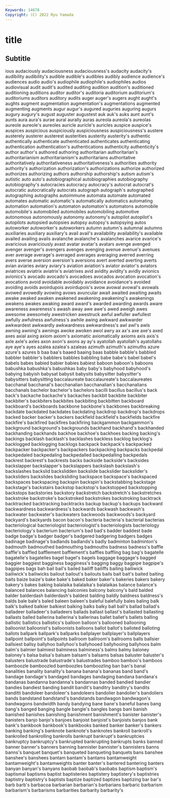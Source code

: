 ```yaml
---
Keywords: 14678
Copyright: (C) 2022 Ryu Yamada
---
```



# title

## Subtitle
ious audaciously
audaciousness audaciousness's audacity audacity's audibility audibility's audible audible's audibles audibly
audience audience's audiences audio audio's audiophile audiophile's audiophiles audios audiovisual
audit audit's audited auditing audition audition's auditioned auditioning auditions auditor
auditor's auditoria auditorium auditorium's auditoriums auditors auditory audits auger auger's
augers aught aught's aughts augment augmentation augmentation's augmentations augmented augmenting
augments augur augur's augured auguries auguring augurs augury augury's august
auguster augustest auk auk's auks aunt aunt's aunts aura aura's
aurae aural aurally auras aureola aureola's aureolas aureole aureole's aureoles
auricle auricle's auricles auspice auspice's auspices auspicious auspiciously auspiciousness auspiciousness's
austere austerely austerer austerest austerities austerity austerity's authentic authentically authenticate
authenticated authenticates authenticating authentication authentication's authentications authenticity authenticity's author author's
authored authoring authoritarian authoritarian's authoritarianism authoritarianism's authoritarians authoritative authoritatively authoritativeness
authoritativeness's authorities authority authority's authorization authorization's authorizations authorize authorized authorizes
authorizing authors authorship authorship's autism autism's autistic auto auto's autobiographical
autobiographies autobiography autobiography's autocracies autocracy autocracy's autocrat autocrat's autocratic autocratically
autocrats autograph autograph's autographed autographing autographs autoimmune automata automate automated
automates automatic automatic's automatically automatics automating automation automation's automaton automaton's
automatons automobile automobile's automobiled automobiles automobiling automotive autonomous autonomously autonomy
autonomy's autopilot autopilot's autopilots autopsied autopsies autopsy autopsy's autopsying autos
autoworker autoworker's autoworkers autumn autumn's autumnal autumns auxiliaries auxiliary auxiliary's
avail avail's availability availability's available availed availing avails avalanche avalanche's
avalanches avarice avarice's avaricious avariciously avast avatar avatar's avatars avenge
avenged avenger avenger's avengers avenges avenging avenue avenue's avenues aver
average average's averaged averages averaging averred averring avers averse aversion
aversion's aversions avert averted averting averts avian aviaries aviary aviary's
aviation aviation's aviator aviator's aviators aviatrices aviatrix aviatrix's aviatrixes avid
avidity avidity's avidly avionics avionics's avocado avocado's avocadoes avocados avocation
avocation's avocations avoid avoidable avoidably avoidance avoidance's avoided avoiding avoids
avoirdupois avoirdupois's avow avowal avowal's avowals avowed avowedly avowing avows
avuncular await awaited awaiting awaits awake awaked awaken awakened awakening
awakening's awakenings awakens awakes awaking award award's awarded awarding awards
aware awareness awareness's awash away awe awe's awed aweigh awes
awesome awesomely awestricken awestruck awful awfuller awfullest awfully awfulness awfulness's
awhile awing awkward awkwarder awkwardest awkwardly awkwardness awkwardness's awl awl's
awls awning awning's awnings awoke awoken awol awry ax ax's
axe axe's axed axes axial axing axiom axiom's axiomatic axiomatically
axioms axis axis's axle axle's axles axon axon's axons ay
ay's ayatollah ayatollah's ayatollahs aye aye's ayes azalea azalea's azaleas
azimuth azimuth's azimuths azure azure's azures b baa baa's baaed
baaing baas babble babble's babbled babbler babbler's babblers babbles babbling
babe babe's babel babel's babels babes babied babier babies babiest
baboon baboon's baboons babushka babushka's babushkas baby baby's babyhood babyhood's
babying babyish babysat babysit babysits babysitter babysitter's babysitters babysitting baccalaureate
baccalaureate's baccalaureates bacchanal bacchanal's bacchanalian bacchanalian's bacchanalians bacchanals bachelor bachelor's
bachelors bacilli bacillus bacillus's back back's backache backache's backaches backbit
backbite backbiter backbiter's backbiters backbites backbiting backbitten backboard backboard's backboards
backbone backbone's backbones backbreaking backdate backdated backdates backdating backdrop backdrop's
backdrops backed backer backer's backers backfield backfield's backfields backfire backfire's
backfired backfires backfiring backgammon backgammon's background background's backgrounds backhand backhand's
backhanded backhanding backhands backhoe backhoe's backhoes backing backing's backings backlash
backlash's backlashes backless backlog backlog's backlogged backlogging backlogs backpack backpack's
backpacked backpacker backpacker's backpackers backpacking backpacks backpedal backpedaled backpedaling backpedalled
backpedalling backpedals backrest backrest's backrests backs backside backside's backsides backslapper
backslapper's backslappers backslash backslash's backslashes backslid backslidden backslide backslider backslider's
backsliders backslides backsliding backspace backspace's backspaced backspaces backspacing backspin backspin's
backstabbing backstage backstage's backstairs backstop backstop's backstopped backstopping backstops backstories
backstory backstretch backstretch's backstretches backstroke backstroke's backstroked backstrokes backstroking backtrack
backtracked backtracking backtracks backup backup's backups backward backwardness backwardness's backwards
backwash backwash's backwater backwater's backwaters backwoods backwoods's backyard backyard's backyards
bacon bacon's bacteria bacteria's bacterial bacterias bacteriological bacteriologist bacteriologist's bacteriologists
bacteriology bacteriology's bacterium bacterium's bad bad's badder baddest bade badge
badge's badger badger's badgered badgering badgers badges badinage badinage's badlands
badlands's badly badminton badminton's badmouth badmouthed badmouthing badmouths badness badness's
baffle baffle's baffled bafflement bafflement's baffles baffling bag bag's bagatelle
bagatelle's bagatelles bagel bagel's bagels baggage baggage's bagged baggier baggiest
bagginess bagginess's bagging baggy bagpipe bagpipe's bagpipes bags bah bail
bail's bailed bailiff bailiffs bailing bailiwick bailiwick's bailiwicks bailout bailout's
bailouts bails bait bait's baited baiting baits baize baize's bake
bake's baked baker baker's bakeries bakers bakery bakery's bakes baking
balalaika balalaika's balalaikas balance balance's balanced balances balancing balconies balcony
balcony's bald balded balder balderdash balderdash's baldest balding baldly baldness
baldness's balds bale bale's baled baleen baleen's baleful balefully bales
baling balk balk's balked balkier balkiest balking balks balky ball
ball's ballad ballad's balladeer balladeer's balladeers ballads ballast ballast's ballasted
ballasting ballasts balled ballerina ballerina's ballerinas ballet ballet's ballets balling
ballistic ballistics ballistics's balloon balloon's ballooned ballooning balloonist balloonist's balloonists
balloons ballot ballot's balloted balloting ballots ballpark ballpark's ballparks ballplayer
ballplayer's ballplayers ballpoint ballpoint's ballpoints ballroom ballroom's ballrooms balls ballsier
ballsiest ballsy ballyhoo ballyhoo's ballyhooed ballyhooing ballyhoos balm balm's balmier
balmiest balminess balminess's balms balmy baloney baloney's balsa balsa's balsam
balsam's balsams balsas baluster baluster's balusters balustrade balustrade's balustrades bamboo
bamboo's bamboos bamboozle bamboozled bamboozles bamboozling ban ban's banal banalities
banality banality's banana banana's bananas band band's bandage bandage's bandaged
bandages bandaging bandana bandana's bandanas bandanna bandanna's bandannas banded bandied
bandier bandies bandiest banding bandit bandit's banditry banditry's bandits banditti
bandoleer bandoleer's bandoleers bandolier bandolier's bandoliers bands bandstand bandstand's bandstands
bandwagon bandwagon's bandwagons bandwidth bandy bandying bane bane's baneful banes
bang bang's banged banging bangle bangle's bangles bangs bani banish
banished banishes banishing banishment banishment's banister banister's banisters banjo banjo's
banjoes banjoist banjoist's banjoists banjos bank bank's bankbook bankbook's bankbooks
banked banker banker's bankers banking banking's banknote banknote's banknotes bankroll
bankroll's bankrolled bankrolling bankrolls bankrupt bankrupt's bankruptcies bankruptcy bankruptcy's bankrupted
bankrupting bankrupts banks banned banner banner's banners banning bannister bannister's
bannisters banns banns's banquet banquet's banqueted banqueting banquets bans banshee
banshee's banshees bantam bantam's bantams bantamweight bantamweight's bantamweights banter banter's
bantered bantering banters banyan banyan's banyans baobab baobab's baobabs baptism
baptism's baptismal baptisms baptist baptisteries baptistery baptistery's baptistries baptistry baptistry's
baptists baptize baptized baptizes baptizing bar bar's barb barb's barbacoa
barbarian barbarian's barbarians barbaric barbarism barbarism's barbarisms barbarities barbarity barbarity's
